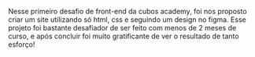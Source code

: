Nesse primeiro desafio de front-end da cubos academy, foi nos proposto criar um site utilizando só html, css e seguindo um design no figma. Esse projeto foi bastante desafiador de ser feito com menos de 2 meses de curso, e após concluir foi muito gratificante de ver o resultado de tanto esforço!